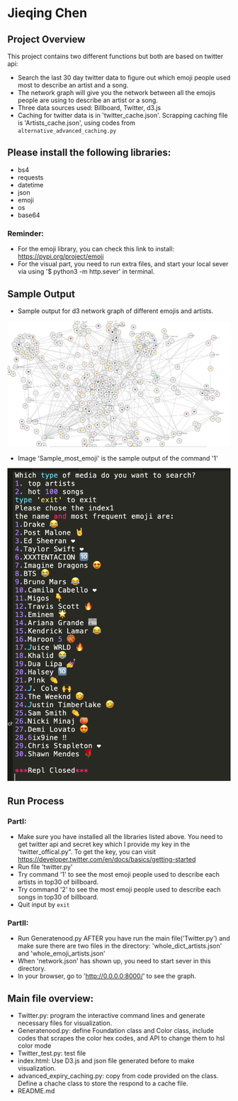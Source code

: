 # Jieqing Chen


## Project Overview
This project contains two different functions but both are based on twitter api:
* Search the last 30 day twitter data to figure out which emoji people used most to describe an artist and a song.
* The network graph will give you the network between all the emojis people are using to describe an artist or a song.
* Three data sources used: Billboard, Twitter, d3.js
* Caching for twitter data is in 'twitter_cache.json'. Scrapping caching file is 'Artists_cache.json', using codes from `alternative_advanced_caching.py`

## Please install the following libraries:
* bs4
* requests
* datetime
* json
* emoji
* os
* base64

### Reminder:
* For the emoji library, you can check this link to install: https://pypi.org/project/emoji
* For the visual part, you need to run extra files, and start your local sever via using '$ python3 -m http.sever' in terminal.

## Sample Output
* Sample output for d3 network graph of different emojis and artists.

![](https://github.com/EZIOJQ/ArtEmoji-Analyzing/blob/master/Sample_network_graph.png)

* Image 'Sample_most_emoji' is the sample output of the command '1'

![](https://github.com/EZIOJQ/ArtEmoji-Analyzing/blob/master/Sample_most_emoji.png)



## Run Process

### PartI:
* Make sure you have installed all the libraries listed above. You need to get twitter api and secret key which I provide my key in the 'twitter_offical.py". To get the key, you can visit https://developer.twitter.com/en/docs/basics/getting-started
* Run file 'twitter.py'
* Try command '1' to see the most emoji people used to describe each artists in top30 of billboard.
* Try command '2' to see the most emoji people used to describe each songs in top30 of billboard.
* Quit input by `exit`

### PartII:
* Run Generatenood.py AFTER you have run the main file('Twitter.py') and make sure there are two files in the directory: 'whole_dict_artists.json' and 'whole_emoji_artists.json'
* When 'network.json' has shown up, you need to start sever in this directory.
* In your browser, go to 'http://0.0.0.0:8000/' to see the graph.

## Main file overview:
* Twitter.py: program the interactive command lines and generate necessary files for visualization.
* Generatenood.py: define Foundation class and Color class, include codes that scrapes the color hex codes, and API to change them to hsl color mode
* Twitter_test.py: test file
* index.html: Use D3.js and json file generated before to make visualization.
* advanced_expiry_caching.py: copy from code provided on the class. Define a chache class to store the respond to a cache file.
* README.md






